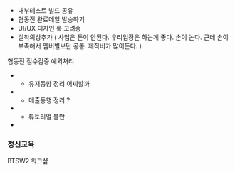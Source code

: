 

- 내부테스트 빌드 공유 
- 협동전 완료메일 발송하기
- UI/UX 디자인 룩 고려중
- 실착의상추가 ( 사업은 돈이 안된다. 우리입장은 하는게 좋다. 손이 논다. 근데 손이 부족해서 멤버별보단 공통. 제작비가 많이든다. )


협동전 점수검증 예외처리 


- - 유저동향 정리 어찌할까
- - 메출동행 정리 ?
- - 튜토리얼 불만 
- 


### 정신교육

BTSW2 워크샾